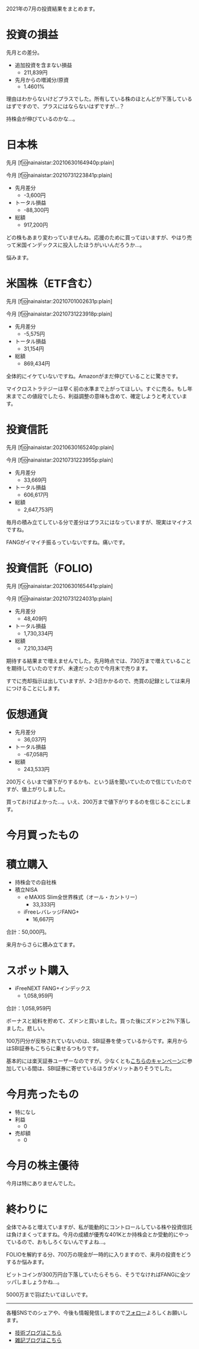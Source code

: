 2021年の7月の投資結果をまとめます。
  
# 投資の損益

先月との差分。
  
- 追加投資を含まない損益
    - 211,839円
- 先月からの増減分/原資
    - 1.4601%
  
理由はわからないけどプラスでした。所有している株のほとんどが下落しているはずですので、プラスにはならないはずですが…？
  
持株会が伸びているのかな…。
# 日本株

先月
[f:id:nainaistar:20210630164940p:plain]
  
今月
[f:id:nainaistar:20210731223841p:plain]

- 先月差分
    - -3,600円
- トータル損益
    - -88,300円
- 総額
    - 917,200円
  
どの株もあまり変わっていませんね。応援のために買ってはいますが、やはり売って米国インデックスに投入したほうがいいんだろうか…。
  
悩みます。

# 米国株（ETF含む）

先月
[f:id:nainaistar:20210701002631p:plain]

今月
[f:id:nainaistar:20210731223918p:plain]

- 先月差分
    - -5,575円
- トータル損益
    - 31,154円
- 総額
    - 869,434円

全体的にイケていないですね。Amazonがまだ伸びていることに驚きです。
  
マイクロストラテジーは早く前の水準まで上がってほしい。すぐに売る。もし年末までこの値段でしたら、利益調整の意味も含めて、確定しようと考えています。

# 投資信託

先月
[f:id:nainaistar:20210630165240p:plain]

今月
[f:id:nainaistar:20210731223955p:plain]

- 先月差分
    - 33,669円
- トータル損益
    - 606,617円
- 総額
    - 2,647,753円
  
毎月の積み立てしている分で差分はプラスにはなっていますが、現実はマイナスですね。
  
FANGがイマイチ振るっていないですね。痛いです。
  
# 投資信託（FOLIO)

先月
[f:id:nainaistar:20210630165441p:plain]
  
今月
[f:id:nainaistar:20210731224031p:plain]

- 先月差分
    - 48,409円
- トータル損益
    - 1,730,334円
- 総額
    - 7,210,334円
  
期待する結果まで増えませんでした。先月時点では、730万まで増えていることを期待していたのですが、未達だったので今月末で売ります。
  
すでに売却指示は出していますが、2-3日かかるので、売買の記録としては来月につけることにします。

# 仮想通貨

- 先月差分
    - 36,037円
- トータル損益
    - -67,058円
- 総額
    - 243,533円

200万くらいまで値下がりするかも、という話を聞いていたので信じていたのですが、値上がりしました。
  
買っておけばよかった…。いえ、200万まで値下がりするのを信じることにします。
  
# 今月買ったもの
# 積立購入


- 持株会での自社株
- 積立NISA
    - ｅMAXIS Slim全世界株式（オール・カントリー）
        - 33,333円
    - iFreeレバレッジFANG+
        - 16,667円

合計：50,000円。
  
来月からさらに積み立てます。

# スポット購入

- iFreeNEXT FANG+インデックス
    - 1,058,959円

合計：1,058,959円
  
ボーナスと給料を貯めて、ズドンと買いました。買った後にズドンと2％下落しました。悲しい。
  
100万円分が反映されていないのは、SBI証券を使っているからです。来月からはSBI証券もこちらに乗せるつもりです。
  
基本的には楽天証券ユーザーなのですが。少なくとも[こちらのキャンペーン](https://www.smbc-card.com/camp/00012/index.jsp)に参加している間は、SBI証券に寄せているほうがメリットありそうでした。
  

# 今月売ったもの

- 特になし
- 利益 
    - 0
- 売却額
    - 0
  
# 今月の株主優待

今月は特にありませんでした。

# 終わりに

全体でみると増えていますが、私が能動的にコントロールしている株や投資信託は負けまくってますね。今月の成績が優秀な401Kとか持株会とか受動的にやっているので、おもしろくないんですよね…。
  
FOLIOを解約する分、700万の現金が一時的に入りますので、来月の投資をどうするか悩みます。
  
ビットコインが300万円台下落していたらそちら、そうでなければFANGに全ツッパしましょうかね…。
  
5000万まで羽ばたいてほしいです。

---
  
各種SNSでのシェアや、今後も情報発信しますので[フォロー](https://twitter.com/nainaistar)よろしくお願いします。

- [技術ブログはこちら](https://nainaistar.hatenablog.com)
- [雑記ブログはこちら](https://nainaistar.hateblo.jp)
